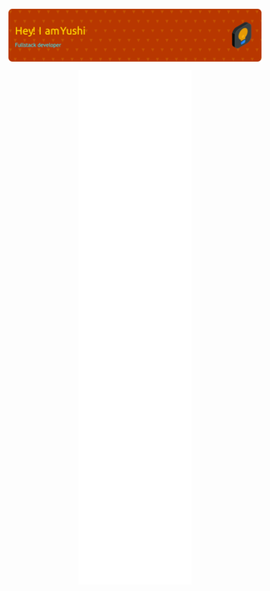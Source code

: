 <p align="center"><img src="/github-header-image.png" alt="Metrics" ></p>
<p align="center"><img src="/github-metrics.svg" alt="Metrics" ></p>
